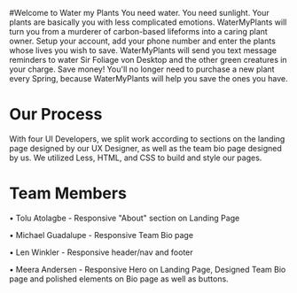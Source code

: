 #Welcome to Water my Plants
You need water. You need sunlight. Your plants are basically you with less complicated emotions. WaterMyPlants will turn you from a murderer of carbon-based lifeforms into a caring plant owner. Setup your account, add your phone number and enter the plants whose lives you wish to save. WaterMyPlants will send you text message reminders to water Sir Foliage von Desktop and the other green creatures in your charge. Save money! You'll no longer need to purchase a new plant every Spring, because WaterMyPlants will help you save the ones you have.


# Our Process
With four UI Developers, we split work according to sections on the landing page designed by our UX Designer, as well as the team bio page designed by us. We utilized Less, HTML, and CSS to build and style our pages.


# Team Members

• Tolu Atolagbe
    - Responsive "About" section on Landing Page

• Michael Guadalupe
    - Responsive Team Bio page

• Len Winkler
    - Responsive header/nav and footer

• Meera Andersen
    - Responsive Hero on Landing Page, Designed Team Bio page and polished elements on Bio page as well as buttons.
